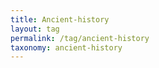 ```yaml
---
title: Ancient-history
layout: tag
permalink: /tag/ancient-history
taxonomy: ancient-history
---
```

